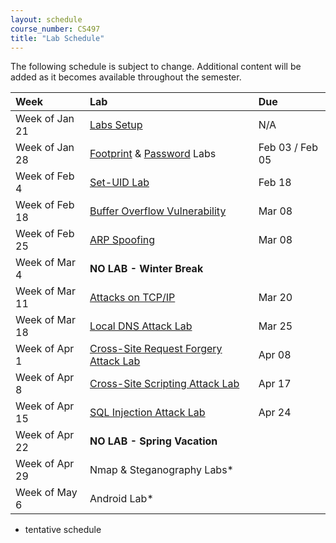 ```yaml
---
layout: schedule
course_number: CS497
title: "Lab Schedule"
---
```


The following schedule is subject to change.
Additional content will be added as it becomes available throughout the semester.<br>


**Week**       | **Lab**                                                                |  **Due**                                                                                                                   
:--------------|:-----------------------------------------------------------------------|:--------------------------    
Week of Jan 21 |  [Labs Setup](lab01.html)                                              | N/A
Week of Jan 28 |  [Footprint](lab02b.html) & [Password](lab02.html) Labs                | Feb 03 / Feb 05
Week of Feb 4  |  [Set-UID Lab](lab03.html)                                             | Feb 18                    
Week of Feb 18 |  [Buffer Overflow Vulnerability](lab04.html)                           | Mar 08
Week of Feb 25 |  [ARP Spoofing](../lectures/lecture05.html)                            | Mar 08
Week of Mar 4  |  **NO LAB - Winter Break**                                             |
Week of Mar 11 |  [Attacks on TCP/IP](lab05.html)                                       | Mar 20
Week of Mar 18 |  [Local DNS Attack Lab](lab06.html)                                    | Mar 25                                         
Week of Apr 1  |  [Cross-Site Request Forgery Attack Lab](lab07.html)                   | Apr 08
Week of Apr 8  |  [Cross-Site Scripting Attack Lab](lab08.html)                         | Apr 17  
Week of Apr 15 |  [SQL Injection Attack Lab](lab09.html)                                | Apr 24
Week of Apr 22 |  **NO LAB - Spring Vacation**                                          |
Week of Apr 29 |  Nmap & Steganography Labs*
Week of May 6  |  Android Lab*|
 
* tentative schedule

